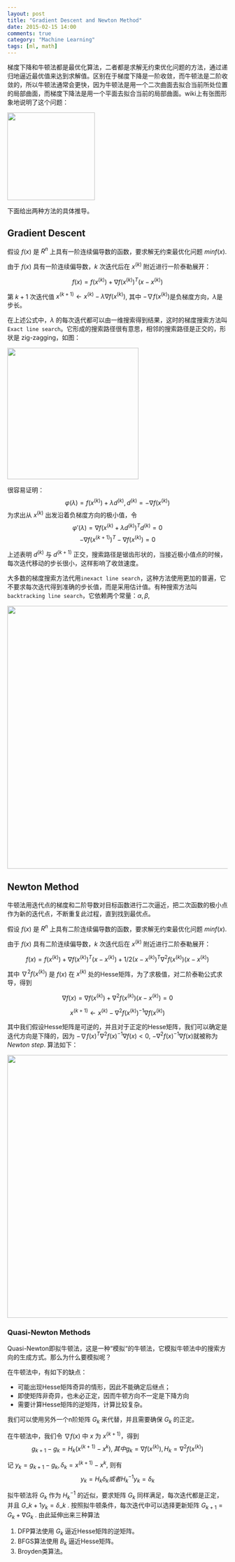 ```yaml
---
layout: post
title: "Gradient Descent and Newton Method"
date: 2015-02-15 14:00
comments: true
category: "Machine Learning"
tags: [ml, math]
---
```


梯度下降和牛顿法都是最优化算法，二者都是求解无约束优化问题的方法，通过递归地逼近最优值来达到求解值。区别在于梯度下降是一阶收敛，而牛顿法是二阶收敛的，所以牛顿法通常会更快，因为牛顿法是用一个二次曲面去拟合当前所处位置的局部曲面，而梯度下降法是用一个平面去拟合当前的局部曲面。wiki上有张图形象地说明了这个问题：

<img src="https://upload.wikimedia.org/wikipedia/commons/d/da/Newton_optimization_vs_grad_descent.svg" width="200px"/>

下面给出两种方法的具体推导。

<!--more-->

## Gradient Descent 

假设 $f(x)$ 是 $R^n$ 上具有一阶连续偏导数的函数，要求解无约束最优化问题 $min f(x)$.

由于 $f(x)$ 具有一阶连续偏导数，$k$ 次迭代后在 $x^{(k)}$ 附近进行一阶泰勒展开：

$$ f(x) = f(x^{(k)}) + \nabla f(x^{(k)})^T (x - x^{(k)}) $$

第 $k+1$ 次迭代值 $x^{(k+1)} \gets x^{(k)} - \lambda \nabla f(x^{(k)})$, 其中 $-\nabla f(x^{(k)})$是负梯度方向，$\lambda$是步长。

在上述公式中，$\lambda$ 的每次迭代都可以由一维搜索得到结果，这时的梯度搜索方法叫`Exact line search`。它形成的搜索路径很有意思，相邻的搜索路径是正交的，形状是 zig-zagging，如图：

<img src="https://upload.wikimedia.org/wikipedia/commons/d/db/Gradient_ascent_%28contour%29.png" width = "300px"/>

很容易证明：
$$ \varphi(\lambda) = f(x^{(k)}) + \lambda d^{(k)}, d^{(k)} = -\nabla f(x^{(k)}) $$
为求出从 $x^{(k)}$ 出发沿着负梯度方向的极小值，令
$$ \varphi'(\lambda) = \nabla f(x^{(k)} + \lambda d^{(k)})^T d^{(k)} = 0$$
$$-\nabla f(x^{(k+1)})^T -\nabla f(x^{(k)}) = 0 $$
 
上述表明 $d^{(k)}$ 与 $d^{(k+1)}$ 正交，搜索路径是锯齿形状的，当接近极小值点的时候，每次迭代移动的步长很小，这样影响了收敛速度。

大多数的梯度搜索方法代用`inexact line search`，这种方法使用更加的普遍，它不要求每次迭代得到准确的步长值，而是采用估计值。有种搜索方法叫`backtracking line search`，它依赖两个常量：$\alpha, \beta$, 

<img src="http://7xqfqs.com1.z0.glb.clouddn.com/16-2-15/4737593.jpg" width = "600px"/>

## Newton Method

牛顿法用迭代点的梯度和二阶导数对目标函数进行二次逼近，把二次函数的极小点作为新的迭代点，不断重复此过程，直到找到最优点。

假设 $f(x)$ 是 $R^n$ 上具有二阶连续偏导数的函数，要求解无约束最优化问题 $min f(x)$.

由于 $f(x)$ 具有二阶连续偏导数，$k$ 次迭代后在 $x^{(k)}$ 附近进行二阶泰勒展开：

$$ f(x) = f(x^{(k)}) + \nabla f(x^{(k)})^T (x - x^{(k)}) + 1/2 (x - x^{(k)})^T \nabla^2 f(x^{(k)}) (x - x^{(k)})$$

其中 $\nabla^2 f(x^{(k)})$ 是 $f(x)$ 在 $x^{(k)}$ 处的Hesse矩阵，为了求极值，对二阶泰勒公式求导，得到

$$ \nabla f(x) = \nabla f(x^{(k)}) + \nabla^2 f(x^{(k)})(x - x^{(k)}) = 0 $$

$$ x^{(k+1)} \gets x^{(k)} - \nabla^2 f(x^{(k)})^{-1} \nabla f(x^{(k)}) $$

其中我们假设Hesse矩阵是可逆的，并且对于正定的Hesse矩阵，我们可以确定是迭代方向是下降的，因为 $-\nabla f(x)^T \nabla^2 f(x)^{-1} \nabla f(x) < 0$, $-\nabla^2 f(x)^{-1} \nabla f(x)$就被称为 *Newton step*. 算法如下：

<img src="http://7xqfqs.com1.z0.glb.clouddn.com/16-2-15/19107554.jpg" width = "600px"/>

### Quasi-Newton Methods

Quasi-Newton即拟牛顿法，这是一种“模拟“的牛顿法，它模拟牛顿法中的搜索方向的生成方式。那么为什么要模拟呢？

在牛顿法中，有如下的缺点：

* 可能出现Hesse矩阵奇异的情形，因此不能确定后继点；
* 即使矩阵非奇异，也未必正定，因而牛顿方向不一定是下降方向
* 需要计算Hesse矩阵的逆矩阵，计算比较复杂。

我们可以使用另外一个n阶矩阵 $G_k$ 来代替，并且需要确保 $G_k$ 的正定。

在牛顿法中，我们令 $\nabla f(x)$ 中 $x$ 为 $x^{(k+1)}$，得到
$$ g_{k+1} - g_k = H_k (x^{(k+1)} - x^{k}), 其中 g_k = \nabla f(x^{(k)}), H_k = \nabla^2 f(x^{(k)})$$

记 $y_k = g_{k+1} - g_k, \delta_k = x^{(k+1)} - x^{k}$, 则有
$$y_k = H_k \delta_k 或者 H_k^{-1} y_k = \delta_k $$

拟牛顿法将 $G_k$ 作为 $H_k^{-1}$ 的近似，要求矩阵 $G_k$ 同样满足，每次迭代都是正定，并且 $G\_{k+1} y_k = \delta\_k$ . 按照拟牛顿条件，每次迭代中可以选择更新矩阵 $G_{k+1} = G_k + \nabla G_k$ . 由此延伸出来三种算法

1. DFP算法使用 $G_k$ 逼近Hesse矩阵的逆矩阵。
2. BFGS算法使用 $B_k$ 逼近Hesse矩阵。
3. Broyden类算法。


